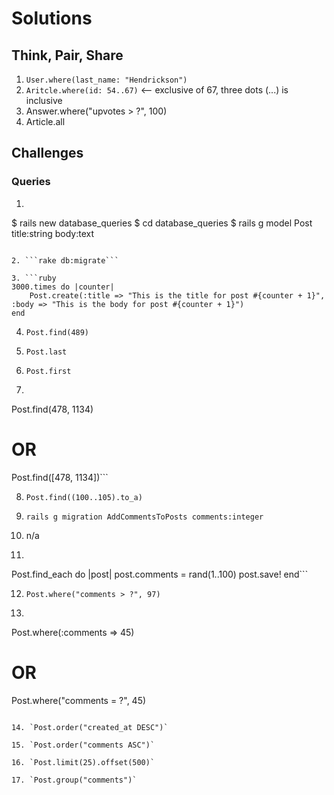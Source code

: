 # Solutions

## Think, Pair, Share

1. `User.where(last_name: "Hendrickson")`
2. `Aritcle.where(id: 54..67)` <-- exclusive of 67, three dots (...) is inclusive
3. Answer.where("upvotes > ?", 100)
4. Article.all

## Challenges
### Queries
1. ```console
$ rails new database_queries
$ cd database_queries
$ rails g model Post title:string body:text
```

2. ```rake db:migrate```

3. ```ruby
3000.times do |counter|
    Post.create(:title => "This is the title for post #{counter + 1}", :body => "This is the body for post #{counter + 1}")
end
```
4. ```Post.find(489)```

5. ```Post.last```

6. ```Post.first```

7. ```ruby
Post.find(478, 1134)
# OR
Post.find([478, 1134])```

8. `Post.find((100..105).to_a)`

9. `rails g migration AddCommentsToPosts comments:integer`

10. n/a

11. ```ruby
Post.find_each do |post|
      post.comments = rand(1..100)
      post.save!
    end```

12. `Post.where("comments > ?", 97)`

13. ```ruby
Post.where(:comments => 45)
# OR
Post.where("comments = ?", 45)
```

14. `Post.order("created_at DESC")`

15. `Post.order("comments ASC")`

16. `Post.limit(25).offset(500)`

17. `Post.group("comments")`

